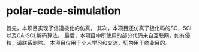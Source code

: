 # polar-code-simulation
首先，本项目实现了信道极化的仿真。
其次，本项目还仿真了极化码的SC，SCL以及CA-SCL解码算法。
最后，本项目中所使用的部分代码来自互联网，如有侵权，请联系删除。
本项目仅用于个人学习和交流，切勿用于商业目的。
